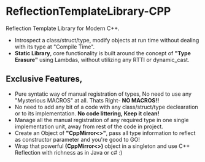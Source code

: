 # ReflectionTemplateLibrary-CPP
Reflection Template Library for Modern C++.
- Introspect a class/struct/type, modify objects at run time without dealing with its type at "Compile Time".
- **Static Library**, core functionality is built around the concept of **"Type Erasure"** using Lambdas, without utilizing any RTTI or dynamic_cast.
## Exclusive Features,
- Pure syntatic way of manual registration of types, No need to use any "Mysterious MACROS" at all. Thats Right- **NO MACROS!!**
- No need to add any bit of a code with any class/struct/type declearation or to its implementation. **No code littering, Keep it clean!**
- Manage all the manual registration of any required type in one single implementation unit, away from rest of the code in project.
- Create an Object of **"CppMirror<>"**, pass all type information to reflect as constructor parameter and you're good to GO!
- Wrap that powerful **(CppMirror<>)** object in a singleton and use C++ Reflection with richness as in Java or c# :)

